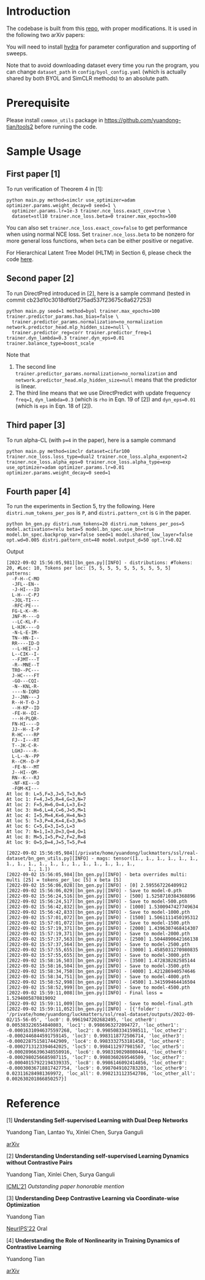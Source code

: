 # Introduction
The codebase is built from this [repo](https://github.com/sthalles/PyTorch-BYOL), with proper modifications. It is used in the following two arXiv papers:

You will need to install [hydra](https://github.com/facebookresearch/hydra) for parameter configuration and supporting of sweeps.  

Note that to avoid downloading dataset every time you run the program, you can change `dataset_path` in `config/byol_config.yaml` (which is actually shared by both BYOL and SimCLR methods) to an absolute path.

# Prerequisite

Please install `common_utils` package in https://github.com/yuandong-tian/tools2 before running the code. 

# Sample Usage 

## First paper [1]
To run verification of Theorem 4 in [1]:

```
python main.py method=simclr use_optimizer=adam optimizer.params.weight_decay=0 seed=1 \
  optimizer.params.lr=1e-3 trainer.nce_loss.exact_cov=true \
  dataset=stl10 trainer.nce_loss.beta=0 trainer.max_epochs=500
```

You can also set `trainer.nce_loss.exact_cov=false` to get performance when using normal NCE loss. Set `trainer.nce_loss.beta` to be nonzero for more general loss functions, when `beta` can be either positive or negative.  

For Hierarchical Latent Tree Model (HLTM) in Section 6, please check the code [here](https://github.com/facebookresearch/luckmatters/tree/master/ssl/hltm).

## Second paper [2]
To run DirectPred introduced in [2], here is a sample command (tested in commit cb23d10c3018df6bf275ad537f23675c8a627253) 

```
python main.py seed=1 method=byol trainer.max_epochs=100 trainer.predictor_params.has_bias=false \
  trainer.predictor_params.normalization=no_normalization network.predictor_head.mlp_hidden_size=null \
  trainer.predictor_reg=corr trainer.predictor_freq=1 trainer.dyn_lambda=0.3 trainer.dyn_eps=0.01 trainer.balance_type=boost_scale
```
Note that 
1. The second line `trainer.predictor_params.normalization=no_normalization` and `network.predictor_head.mlp_hidden_size=null` means that the predictor is linear.  
2. The third line means that we use DirectPredict with update frequency `freq=1`, `dyn_lambda=0.3` (which is `rho` in Eqn. 19 of [2]) and `dyn_eps=0.01` (which is `eps` in Eqn. 18 of [2]).  

## Third paper [3] 
To run alpha-CL (with `p=4` in the paper), here is a sample command
```
python main.py method=simclr dataset=cifar100 trainer.nce_loss.loss_type=dual2 trainer.nce_loss.alpha_exponent=2 trainer.nce_loss.alpha_eps=0 trainer.nce_loss.alpha_type=exp use_optimizer=adam optimizer.params.lr=0.01 optimizer.params.weight_decay=0 seed=1
```

## Fourth paper [4]
To run the experiments in Section 5, try the following. Here `distri.num_tokens_per_pos` is `P`, and `distri.pattern_cnt` is `G` in the paper. 

```
python bn_gen.py distri.num_tokens=20 distri.num_tokens_per_pos=5 model.activation=relu beta=5 model.bn_spec.use_bn=true model.bn_spec.backprop_var=false seed=1 model.shared_low_layer=false opt.wd=0.005 distri.pattern_cnt=40 model.output_d=50 opt.lr=0.02
```

Output
```
[2022-09-02 15:56:05,981][bn_gen.py][INFO] - distributions: #Tokens: 20, #Loc: 10, Tokens per loc: [5, 5, 5, 5, 5, 5, 5, 5, 5, 5]
patterns:
  -F-H--C-MO
  -JFL--EN--
  -J-HI---ID
  L-H---C-PJ
  -JOL-TI---
  -RFC-PE---
  FG-L-K--M-
  JNF-M----O
  --LC-KL-F-
  L-HJK----O
  -N-L-E-IM-
  TN--HN-I--
  RR----ID-O
  --L-HEI--J
  L--CIK--I-
  --FJMT---T
  -R--MNE--T
  TRO--PC---
  J-HC----FT
  -GO---CQI-
  -N--KNL-R-
  ----N-IQRD
  J--JNN---J
  R--H-T-O-J
  --H-KP--ID
  -FE-H--DI-
  ---H-PLQR-
  FN-HI----D
  JJ--H--I-P
  R-HC----RP
  FJ--I---RT
  T--JK-C-R-
  LGHJ----R-
  L-L--N--PP
  R--CM--D-P
  -FE-N---MT
  J--HI--QM-
  RN--K---RJ
  -NF-KE---O
  -FOM-KI---
At loc 0: L=5,F=3,J=5,T=3,R=5
At loc 1: F=4,J=5,R=4,G=3,N=7
At loc 2: F=5,H=6,O=4,L=3,E=2
At loc 3: H=6,L=4,C=6,J=5,M=1
At loc 4: I=5,M=4,K=6,H=4,N=3
At loc 5: T=3,P=4,K=4,E=3,N=5
At loc 6: C=5,E=3,I=5,L=3
At loc 7: N=1,I=3,D=3,Q=4,O=1
At loc 8: M=5,I=5,P=2,F=2,R=8
At loc 9: O=5,D=4,J=5,T=5,P=4

[2022-09-02 15:56:05,984][/private/home/yuandong/luckmatters/ssl/real-dataset/bn_gen_utils.py][INFO] - mags: tensor([1., 1., 1., 1., 1., 1., 1., 1., 1., 1., 1., 1., 1., 1., 1., 1., 1., 1.,
        1., 1.])
[2022-09-02 15:56:05,984][bn_gen.py][INFO] - beta overrides multi: multi [25] = tokens_per_loc [5] x beta [5]
[2022-09-02 15:56:06,028][bn_gen.py][INFO] - [0] 2.595567226409912
[2022-09-02 15:56:06,029][bn_gen.py][INFO] - Save to model-0.pth
[2022-09-02 15:56:24,516][bn_gen.py][INFO] - [500] 1.5258710384368896
[2022-09-02 15:56:24,517][bn_gen.py][INFO] - Save to model-500.pth
[2022-09-02 15:56:42,832][bn_gen.py][INFO] - [1000] 1.5300947427749634
[2022-09-02 15:56:42,833][bn_gen.py][INFO] - Save to model-1000.pth
[2022-09-02 15:57:01,072][bn_gen.py][INFO] - [1500] 1.5061111450195312
[2022-09-02 15:57:01,072][bn_gen.py][INFO] - Save to model-1500.pth
[2022-09-02 15:57:19,371][bn_gen.py][INFO] - [2000] 1.4396307468414307
[2022-09-02 15:57:19,371][bn_gen.py][INFO] - Save to model-2000.pth
[2022-09-02 15:57:37,563][bn_gen.py][INFO] - [2500] 1.5044890642166138
[2022-09-02 15:57:37,564][bn_gen.py][INFO] - Save to model-2500.pth
[2022-09-02 15:57:55,655][bn_gen.py][INFO] - [3000] 1.4585031270980835
[2022-09-02 15:57:55,655][bn_gen.py][INFO] - Save to model-3000.pth
[2022-09-02 15:58:16,503][bn_gen.py][INFO] - [3500] 1.472838282585144
[2022-09-02 15:58:16,504][bn_gen.py][INFO] - Save to model-3500.pth
[2022-09-02 15:58:34,750][bn_gen.py][INFO] - [4000] 1.421286940574646
[2022-09-02 15:58:34,751][bn_gen.py][INFO] - Save to model-4000.pth
[2022-09-02 15:58:52,998][bn_gen.py][INFO] - [4500] 1.341599464416504
[2022-09-02 15:58:52,999][bn_gen.py][INFO] - Save to model-4500.pth
[2022-09-02 15:59:11,008][bn_gen.py][INFO] - Final loss = 1.5294005870819092
[2022-09-02 15:59:11,009][bn_gen.py][INFO] - Save to model-final.pth
[2022-09-02 15:59:11,052][bn_gen.py][INFO] - [{'folder': '/private/home/yuandong/luckmatters/ssl/real-dataset/outputs/2022-09-02/15-56-05', 'loc0': 0.9961947202682495, 'loc_other0': 0.005383226554840803, 'loc1': 0.9986963272094727, 'loc_other1': -0.00016310946375597268, 'loc2': 0.9985083341598511, 'loc_other2': -0.0002446844591759145, 'loc3': 0.9983118772506714, 'loc_other3': -0.0002287515817442909, 'loc4': 0.9983332753181458, 'loc_other4': -0.0002713123394642025, 'loc5': 0.9984112977981567, 'loc_other5': -0.00028966396348550916, 'loc6': 0.9983190298080444, 'loc_other6': -0.0002980256685987115, 'loc7': 0.9980360269546509, 'loc_other7': -0.00040157922194339335, 'loc8': 0.9986146092414856, 'loc_other8': -0.00030036718817427754, 'loc9': 0.9987049102783203, 'loc_other9': 0.023116284981369972, 'loc_all': 0.9982131123542786, 'loc_other_all': 0.002630201866850257}]
```

# Reference
[1] **Understanding Self-supervised Learning with Dual Deep Networks** 

Yuandong Tian, Lantao Yu, Xinlei Chen, Surya Ganguli

[arXiv](https://arxiv.org/abs/2010.00578)  

[2] **Understanding Understanding self-supervised Learning Dynamics without Contrastive Pairs** 

Yuandong Tian, Xinlei Chen, Surya Ganguli

[ICML'21](https://arxiv.org/abs/2102.06810) *Outstanding paper honorable mention* 

[3] **Understanding Deep Contrastive Learning via Coordinate-wise Optimization**

Yuandong Tian

[NeurIPS'22](https://arxiv.org/abs/2201.12680) Oral

[4] **Understanding the Role of Nonlinearity in Training Dynamics of Contrastive Learning**

Yuandong Tian

[arXiv](https://arxiv.org/abs/2206.01342)




